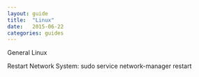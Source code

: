 ```yaml
---
layout: guide
title:  "Linux"
date:   2015-06-22
categories: guides
---
```


General Linux

Restart Network System:
    sudo service network-manager restart